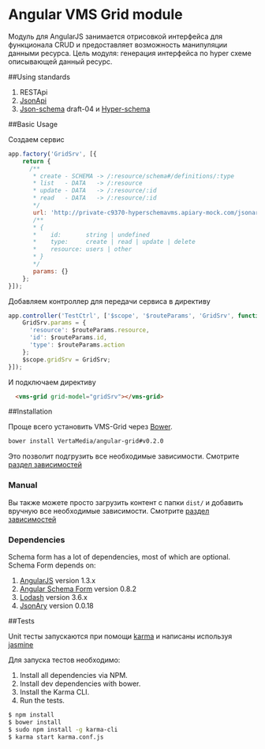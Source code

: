 Angular VMS Grid module
=======================

Модуль для AngularJS занимается отрисовкой интерфейса для функционала CRUD и предоставляет возможность манипуляции
 данными ресурса. Цель модуля: генерация интерфейса по hyper схеме описывающей данный ресурс.

##Using standards

 1. RESTApi
 2. [JsonApi](http://jsonapi.org)
 3. [Json-schema](https://tools.ietf.org/html/draft-zyp-json-schema-04) draft-04 и [Hyper-schema](https://tools.ietf.org/html/draft-luff-json-hyper-schema-00)

##Basic Usage

Создаем сервис 

```javascript
app.factory('GridSrv', [{
    return {
      /**
       * create - SCHEMA -> /:resource/schema#/definitions/:type
       * list   - DATA   -> /:resource
       * update - DATA   -> /:resource/:id
       * read   - DATA   -> /:resource/:id
       */
       url: 'http://private-c9370-hyperschemavms.apiary-mock.com/jsonary',
       /**
       * {
       *    id:       string | undefined 
       *    type:     create | read | update | delete
       *    resource: users | other
       * }
       */
       params: {}
    };
}]);
```

Добавляем контроллер для передачи сервиса в директиву 

```javascript
app.controller('TestCtrl', ['$scope', '$routeParams', 'GridSrv', function($scope, $routeParams, GridSrv) {
    GridSrv.params = {
      'resource': $routeParams.resource,
      'id': $routeParams.id,
      'type': $routeParams.action
    };
    $scope.gridSrv = GridSrv;
}]);
```

И подключаем директиву

```html
  <vms-grid grid-model="gridSrv"></vms-grid>
```

##Installation

Проще всего установить VMS-Grid через [Bower](http://bower.io/).

```bash
bower install VertaMedia/angular-grid#v0.2.0
```

Это позволит подгрузить все необходимые зависимости. Смотрите [раздел зависимостей](#dependencies)

### Manual

Вы также можете просто загрузить контент с папки `dist/` и добавить вручную все необходимые зависимости.
Смотрите [раздел зависимостей](#dependencies)

### Dependencies

Schema form has a lot of dependencies, most of which are optional. Schema Form depends on:

 1. [AngularJS](https://github.com/angular/angular.js) version 1.3.x
 2. [Angular Schema Form](https://github.com/Textalk/angular-schema-form) version 0.8.2
 3. [Lodash](https://lodash.com) version 3.6.x
 4. [JsonAry](https://github.com/jsonary-js/jsonary-release) version 0.0.18

##Tests

Unit тесты запускаются при помощи [karma](http://karma-runner.github.io) и написаны используя
[jasmine](http://jasmine.github.io/)

Для запуска тестов необходимо:

1. Install all dependencies via NPM.
2. Install dev dependencies with bower.
3. Install the Karma CLI.
4. Run the tests.

```bash
$ npm install
$ bower install
$ sudo npm install -g karma-cli
$ karma start karma.conf.js
```